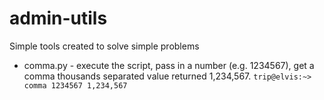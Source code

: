 # admin-utils

Simple tools created to solve simple problems

* comma.py - execute the script, pass in a number (e.g. 1234567), get a comma
thousands separated value returned 1,234,567.
`trip@elvis:~> comma
1234567
1,234,567`
